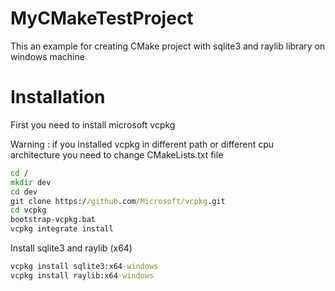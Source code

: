 # MyCMakeTestProject

This an example for creating CMake project with sqlite3 and raylib library on windows machine

# Installation

First you need to install microsoft vcpkg

Warning : if you installed vcpkg in different path or different cpu architecture you need to change CMakeLists.txt file

```cmd
cd /
mkdir dev
cd dev
git clone https://github.com/Microsoft/vcpkg.git
cd vcpkg
bootstrap-vcpkg.bat
vcpkg integrate install
```

Install sqlite3 and raylib (x64)

```cmd
vcpkg install sqlite3:x64-windows
vcpkg install raylib:x64-windows
```
